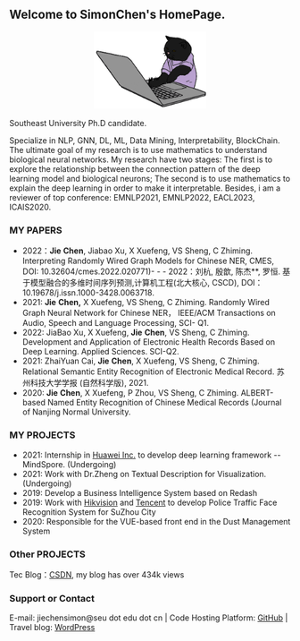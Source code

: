 ## Welcome to SimonChen's HomePage.
<div align="center">
    <img width="40%"  src="assets/img/catcoding.gif" alt="catcoding" />

</div>

Southeast University Ph.D candidate.

Specialize in NLP, GNN, DL, ML, Data Mining, Interpretability, BlockChain. 
The ultimate goal of my research is to use mathematics to understand biological neural networks. My research have two stages: The first is to explore the relationship between the connection pattern of the deep learning model and biological neurons; The second is to use mathematics to explain the deep learning in order to make it interpretable. Besides, i am a reviewer of top conference: EMNLP2021, EMNLP2022, EACL2023, ICAIS2020.


### MY PAPERS
- 2022：**Jie** **Chen**, Jiabao Xu, X Xuefeng, VS Sheng, C Zhiming. Interpreting Randomly Wired Graph Models for Chinese NER, CMES, DOI: 10.32604/cmes.2022.020771)- - - 2022：刘杭, 殷歆, 陈杰**, 罗恒. 基于模型融合的多维时间序列预测,计算机工程(北大核心, CSCD), DOI：	10.19678/j.issn.1000-3428.0063718.
- 2021: **Jie** **Chen,** X Xuefeng, VS Sheng, C Zhiming. Randomly Wired Graph Neural Network for Chinese NER， IEEE/ACM Transactions on Audio, Speech and Language Processing, SCI- Q1.
- 2022: JiaBao Xu, X Xuefeng, **Jie** **Chen**,  VS Sheng, C Zhiming. Development and Application of Electronic Health Records Based on Deep Learning. Applied Sciences. SCI-Q2.
- 2021: ZhaiYuan Cai, **Jie** **Chen**, X Xuefeng, VS Sheng, C Zhiming. Relational Semantic Entity Recognition of Electronic Medical Record. 苏州科技大学学报 (自然科学版), 2021. 
- 2020: **Jie** **Chen**, X Xuefeng, P Zhou, VS Sheng, C Zhiming. ALBERT-based Named Entity Recognition of Chinese Medical Records (Journal of Nanjing Normal University.
### MY PROJECTS
- 2021: Internship in [Huawei Inc.](https://www.huawei.com/en/corporate-information) to develop deep learning framework -- MindSpore. (Undergoing)
- 2021: Work with Dr.Zheng on Textual Description for Visualization. (Undergoing)
- 2019: Develop a Business Intelligence System based on Redash
- 2019: Work with [Hikvision](https://www.hikvision.com/en/) and [Tencent](https://www.tencent.com/zh-cn) to develop Police Traffic Face Recognition System for SuZhou City
- 2020: Responsible for the VUE-based front end in the Dust Management System

### Other PROJECTS
Tec Blog：[CSDN](https://drchen.blog.csdn.net/), my blog has over 434k views 


### Support or Contact

E-mail: jiechensimon@seu dot edu dot cn | Code Hosting Platform: [GitHub](https://github.com/JiechenSimon) | Travel blog: [WordPress](https://idiotprofessorchen.wordpress.com/)



